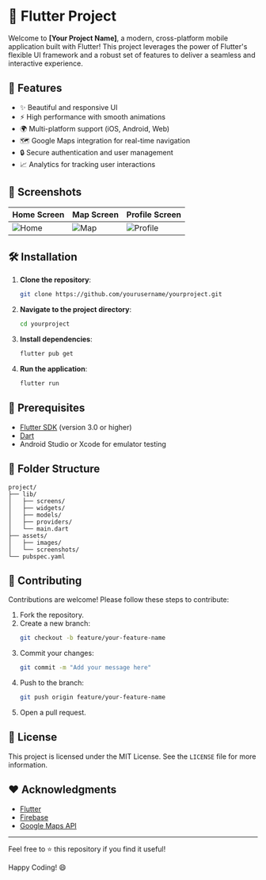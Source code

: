 # 🚀 Flutter Project

Welcome to **[Your Project Name]**, a modern, cross-platform mobile application built with Flutter! This project leverages the power of Flutter's flexible UI framework and a robust set of features to deliver a seamless and interactive experience.

## 🌟 Features

- ✨ Beautiful and responsive UI
- ⚡ High performance with smooth animations
- 🌍 Multi-platform support (iOS, Android, Web)
- 🗺️ Google Maps integration for real-time navigation
- 🔒 Secure authentication and user management
- 📈 Analytics for tracking user interactions

## 📱 Screenshots

| Home Screen | Map Screen | Profile Screen |
|-------------|------------|----------------|
| ![Home](assets/screenshots/home.png) | ![Map](assets/screenshots/map.png) | ![Profile](assets/screenshots/profile.png) |

## 🛠️ Installation

1. **Clone the repository**:
   ```bash
   git clone https://github.com/yourusername/yourproject.git
   ```

2. **Navigate to the project directory**:
   ```bash
   cd yourproject
   ```

3. **Install dependencies**:
   ```bash
   flutter pub get
   ```

4. **Run the application**:
   ```bash
   flutter run
   ```

## 🚦 Prerequisites

- [Flutter SDK](https://docs.flutter.dev/get-started/install) (version 3.0 or higher)
- [Dart](https://dart.dev/get-dart)
- Android Studio or Xcode for emulator testing

## 📂 Folder Structure

```
project/
├── lib/
│   ├── screens/
│   ├── widgets/
│   ├── models/
│   ├── providers/
│   └── main.dart
├── assets/
│   ├── images/
│   └── screenshots/
└── pubspec.yaml
```

## 🤝 Contributing

Contributions are welcome! Please follow these steps to contribute:

1. Fork the repository.
2. Create a new branch:
   ```bash
   git checkout -b feature/your-feature-name
   ```
3. Commit your changes:
   ```bash
   git commit -m "Add your message here"
   ```
4. Push to the branch:
   ```bash
   git push origin feature/your-feature-name
   ```
5. Open a pull request.

## 📄 License

This project is licensed under the MIT License. See the `LICENSE` file for more information.

## ❤️ Acknowledgments

- [Flutter](https://flutter.dev/)
- [Firebase](https://firebase.google.com/)
- [Google Maps API](https://developers.google.com/maps/documentation)

---

Feel free to ⭐ this repository if you find it useful!

Happy Coding! 😄
